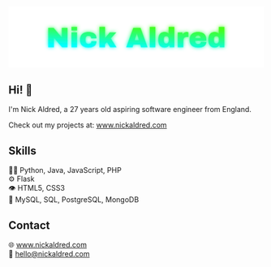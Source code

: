 <p align="center"> 
  
  <img src="./Nick Aldred.svg">
  
 </p>

Hi! 👋
-----------------------------------------------------------------------
I'm Nick Aldred, a 27 years old aspiring software engineer from England.<br />

Check out my projects at: www.nickaldred.com

Skills <br />
-----------------------------------------------------------------------

👨‍💻 Python, Java, JavaScript, PHP <br />
⚙️ Flask<br />
👁️ HTML5, CSS3<br />
💽 MySQL, SQL, PostgreSQL, MongoDB<br />

Contact <br />
-----------------------------------------------------------------------
🌐 www.nickaldred.com<br />
📧 hello@nickaldred.com<br />

